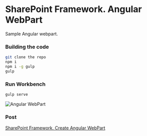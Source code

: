 # SharePoint Framework. Angular WebPart

Sample Angular webpart.

### Building the code

```bash
git clone the repo
npm i
npm i -g gulp
gulp
```

### Run Workbench

```bash
gulp serve
```

![Angular WebPart](http://blog.vitalyzhukov.ru/img/18/7/sharepoint-framework-angular-webpart-2.png)

### Post
[SharePoint Framework. Create Angular WebPart](img.png)
